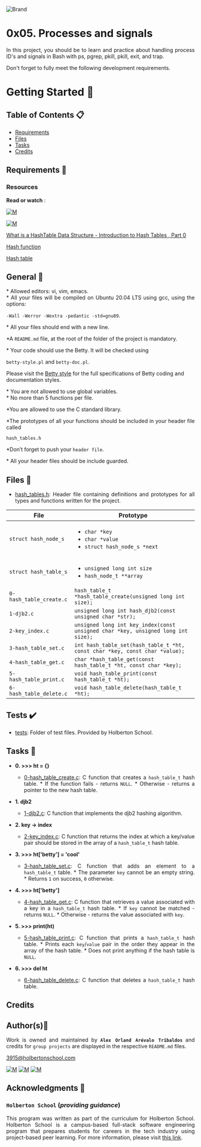 ![Brand](https://assets.website-files.com/6105315644a26f77912a1ada/610540e8b4cd6969794fe673_Holberton_School_logo-04-04.svg)

# 0x05. Processes and signals
<div style="text-align: justify">
	
In this project, you should be to learn and practice about handling process ID's and signals in Bash with ps, pgrep, pkill, pkill, exit, and trap.

<div style="text-align: justify">
Don't forget to fully meet the following development requirements. </div>


# Getting Started :running:

## Table of Contents :clipboard:

* [Requirements](#requirements-page_with_curl)
* [Files](#files-file_folder)
* [Tasks](#tasks-page_with_curl)
* [Credits](#credits)

## Requirements :page_with_curl:

### Resources

**Read or watch** :

[![M](https://upload.wikimedia.org/wikipedia/commons/thumb/2/2f/Google_2015_logo.svg/80px-Google_2015_logo.svg.png)](https://www.google.com/search?q=what+is+a+doubly+linked+list&oq=What+is+a+doubly+linked+list&aqs=chrome.0.0i512l5j69i61j69i60.1304j0j15&sourceid=chrome&ie=UTF-8)

[![M](https://upload.wikimedia.org/wikipedia/commons/thumb/e/e1/Logo_of_YouTube_%282015-2017%29.svg/70px-Logo_of_YouTube_%282015-2017%29.svg.png)](https://www.youtube.com/watch?v=KFbm6lkMhgw)

<div style="text-align: justify">
	
[What is a HashTable Data Structure - Introduction to Hash Tables , Part 0](https://www.youtube.com/watch?v=MfhjkfocRR0)</div>
<div style="text-align: justify">
	
[Hash function](https://en.wikipedia.org/wiki/Hash_function)</div>
<div style="text-align: justify">
	
[Hash table](https://en.wikipedia.org/wiki/Hash_table)</div>

## General :page_with_curl:
<div style="text-align: justify">
* Allowed editors: vi, vim, emacs. </div>
<div style="text-align: justify">
* All your files will be compiled on Ubuntu 20.04 LTS using gcc, using the options: 
	
`-Wall -Werror -Wextra -pedantic -std=gnu89`. </div>
<div style="text-align: justify">
* All your files should end with a new line. </div>
<div style="text-align: justify">
	
*A `README.md` file, at the root of the folder of the project is mandatory. </div>

<div style="text-align: justify">
* Your code should use the Betty. It will be checked using</div>

`betty-style.pl` and `betty-doc.pl`.</div>

Please visit the [Betty style](https://github.com/holbertonschool/Betty/wiki) for the full specifications of Betty coding and documentation styles.

<div style="text-align: justify">
* You are not allowed to use global variables. </div>
<div style="text-align: justify">
* No more than 5 functions per file. </div>

<div style="text-align: justify">
	
*You are allowed to use the C standard library. 

<div style="text-align: justify">
*The prototypes of all your functions should be included in your header file called </div>

<div style="text-align: justify"> 

`hash_tables.h` </div>

<div style="text-align: justify">
	
*Don’t forget to push your `header file`.</div>
<div style="text-align: justify">
* All your header files should be include guarded. </div>
<div style="text-align: justify">
	
## Files :file_folder:

* [hash_tables.h](hash_tables.h): Header file containing definitions and prototypes for all types
and functions written for the project.

| File | Prototype |
| --- | --- |
| `struct hash_node_s` | <ul><li>`char *key`</li><li>`char *value`</li><li>`struct hash_node_s *next`</li></ul>  |
| `struct hash_table_s` | <ul><li>`unsigned long int size`</li><li>`hash_node_t **array`</li></ul>  |
| `0-hash_table_create.c` | `hash_table_t *hash_table_create(unsigned long int size);` |
| `1-djb2.c` | `unsigned long int hash_djb2(const unsigned char *str);` |
| `2-key_index.c` | `unsigned long int key_index(const unsigned char *key, unsigned long int size);` |
| `3-hash_table_set.c` | `int hash_table_set(hash_table_t *ht, const char *key, const char *value);` |
| `4-hash_table_get.c` | `char *hash_table_get(const hash_table_t *ht, const char *key);` |
| `5-hash_table_print.c` | `void hash_table_print(const hash_table_t *ht);` |
| `6-hash_table_delete.c` | `void hash_table_delete(hash_table_t *ht);` |


## Tests :heavy_check_mark:

* [tests](./tests): Folder of test files. Provided by Holberton School.

	
## Tasks :page_with_curl:

* **0. >>> ht = {}**
  	* [0-hash_table_create.c](./0-hash_table_create.c): C function that creates a `hash_table_t`
  	hash table.
    		* If the function fails - returns `NULL`.
    		* Otherwise - returns a pointer to the new hash table.

* **1. djb2**
  	* [1-djb2.c](./1-djb2.c): C function that implements the djb2 hashing algorithm.

* **2. key -> index**
  	* [2-key_index.c](./2-key_index.c): C function that returns the index at which a key/value
  	pair should be stored in the array of a `hash_table_t` hash table.

* **3. >>> ht['betty'] = 'cool'**
  	* [3-hash_table_set.c](./3-hash_table_set.c): C function that adds an element to a
  	`hash_table_t` table.
    		* The parameter `key` cannot be an empty string.
    		* Returns `1` on success, `0` otherwise.

* **4. >>> ht['betty']**
  	* [4-hash_table_get.c](./4-hash_table_get.c): C function that retrieves a value associated
  	with a key in a `hash_table_t` hash table.
    		* If `key` cannot be matched - returns `NULL`.
    		* Otherwise - returns the value associated with `key`.

* **5. >>> print(ht)**
  	* [5-hash_table_print.c](./5-hash_table_print.c): C function that prints a `hash_table_t`
  	hash table.
    		* Prints each `key`/`value` pair in the order they appear in the array of the hash table.
    		* Does not print anything if the hash table is `NULL`.

* **6. >>> del ht**
  	* [6-hash_table_delete.c](./6-hasb_table_delete.c): C function that deletes a
  	`hash_table_t` hash table.
	
## Credits

## Author(s):blue_book:

Work is owned and maintained by 
	**`Alex Orland Arévalo Tribaldos`**  and credits for `group projects` are displayed in the respective `README.md` files.

<3915@holbertonschool.com>
	
[![M](https://upload.wikimedia.org/wikipedia/commons/thumb/9/91/Octicons-mark-github.svg/25px-Octicons-mark-github.svg.png)](https://github.com/Alexoat76)
[![M](https://upload.wikimedia.org/wikipedia/fr/thumb/c/c8/Twitter_Bird.svg/25px-Twitter_Bird.svg.png)](https://twitter.com/aoarevalot)
[![M](https://upload.wikimedia.org/wikipedia/commons/thumb/c/ca/LinkedIn_logo_initials.png/25px-LinkedIn_logo_initials.png)](https://www.linkedin.com/in/Alexoat76/)


## Acknowledgments :mega: 

### **`Holberton School`** (*providing guidance*)
	
This program was written as part of the curriculum for Holberton School.
Holberton School is a campus-based full-stack software engineering program
that prepares students for careers in the tech industry using project-based
peer learning. For more information,  please visit [this link](https://www.holbertonschool.com/).
